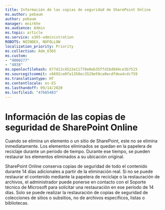```yaml
---
title: Información de las copias de seguridad de SharePoint Online
ms.author: pebaum
author: pebaum
manager: mnirkhe
ms.audience: Admin
ms.topic: article
ms.service: o365-administration
ROBOTS: NOINDEX, NOFOLLOW
localization_priority: Priority
ms.collection: Adm_O365
ms.custom:
- "9000277"
- "4838"
ms.openlocfilehash: 677d13c4522e11778e0eb35ffd16d9d4ce3b7515
ms.sourcegitcommit: c6692ce0fa1358ec3529e59ca0ecdfdea4cdc759
ms.translationtype: HT
ms.contentlocale: es-ES
ms.lasthandoff: 09/14/2020
ms.locfileid: "47665483"
---
```

# <a name="sharepoint-online-backup-information"></a>Información de las copias de seguridad de SharePoint Online

Cuando se elimina un elemento o un sitio de SharePoint, este no se elimina inmediatamente. Los elementos eliminados se quedan en la papelera de reciclaje durante un período de tiempo. Durante ese tiempo, se pueden restaurar los elementos eliminados a su ubicación original.

SharePoint Online conserva copias de seguridad de todo el contenido durante 14 días adicionales a partir de la eliminación real. Si no se puede restaurar el contenido mediante la papelera de reciclaje o la restauración de archivos, el administrador puede ponerse en contacto con el Soporte técnico de Microsoft para solicitar una restauración en ese período de 14 días. Solo se puede realizar la restauración de copias de seguridad de colecciones de sitios o subsitios, no de archivos específicos, listas o bibliotecas.
